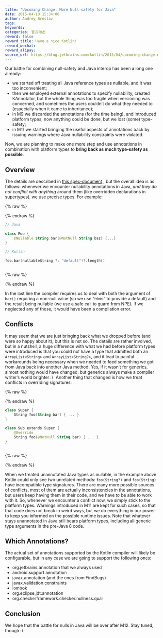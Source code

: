 ```yaml
---
title: "Upcoming Change: More Null-safety for Java"
date: 2015-04-10 15:34:00
author: Andrey Breslav
tags:
keywords:
categories: 官方动态
reward: false
reward_title: Have a nice Kotlin!
reward_wechat:
reward_alipay:
source_url: https://blog.jetbrains.com/kotlin/2015/04/upcoming-change-more-null-safety-for-java/
---
```


Our battle for combining null-safety and Java interop has been a long one already:

* we started off treating all Java reference types as nullable, and it was too inconvenient;
* then we employed external annotations to specify nullability, created KAnnotator, but the whole thing was too fragile when versioning was concerned, and sometimes the users couldn’t do what they needed to (especially when it came to inheritance);
* in M9 we discarded the annotations (for the time being), and introduced platform types, now anything could be done, but we lost (some) type-safety;
* in M11 we started bringing the useful aspects of annotations back by issuing warnings where Java nullability constraints were violated.

Now, we are planning to make one more step and use annotations in combination with platform types to <strong>bring back as much type-safety as possible</strong>.<span id="more-2090"></span>
## Overview

The details are described in [this spec-document](https://github.com/JetBrains/kotlin/blob/types-from-annotations/spec-docs/flexible-java-types.md#enhancing-signatures-with-annotated-declarations) , but the overall idea is as follows: whenever we encounter nullability annotations in Java, <em>and they do not conflict with anything</em> around them (like overridden declarations in supertypes), we use precise types. For example:

{% raw %}
<p></p>
{% endraw %}

```kotlin
// Java
 
class Foo {
    @Nullable String bar(@NotNull String baz) {...}
}
 
// Kotlin
 
foo.bar(nullableString ?: "default")?.length()
 
```

{% raw %}
<p></p>
{% endraw %}

In the last line the compiler requires us to deal with both the argument of <code>bar()</code> requiring a non-null value (so we use “elvis” to provide a default) and the result being nullable (we use a safe call to guard from NPE). If we neglected any of those, it would have been a compilation error.
## Conflicts

It may seem that we are just bringing back what we dropped before (and were so happy about it), but this is not so. The details are rather involved, but in a nutshell, a huge difference with what we had before platform types were introduced is that you could not have a type that admitted both an <code>ArrayList&lt;String&gt;</code> and <code>ArrayList&lt;String?&gt;</code>, and it lead to painful workarounds being necessary when we needed to feed something we got from Java back into another Java method. Yes, if it wasn’t for generics, almost nothing would have changed, but generics always make a compiler writer’s world brighter <img alt=":)" class="wp-smiley" data-recalc-dims="1" src="https://i2.wp.com/blog.jetbrains.com/kotlin/wp-includes/images/smilies/simple-smile.png?w=640&amp;ssl=1" style="height: 1em; max-height: 1em;"/>
Another thing that changed is how we treat conflicts in overriding signatures:

{% raw %}
<p></p>
{% endraw %}

```kotlin
class Super {
    String foo(String bar) { ... }
}
 
class Sub extends Super {
    @Override
    String foo(@NotNull String bar) { ... }
}
 
```

{% raw %}
<p></p>
{% endraw %}

When we treated unannotated Java types as nullable, in the example above Kotlin could only see two unrelated methods: <code>foo(String?)</code> and <code>foo(String)</code> have incompatible type signatures.
There are many more possible sources of conflicts, most of them are actually inconsistencies in the annotations, but users keep having them in their code, and we have to be able to work with it. So, whenever we encounter a conflict now, we simply stick to the platform types. Warnings introduced in M11 are kept for such cases, so that that code does not break in weird ways, but we do everything in our power to keep you informed on the possible runtime issues.
Note that whatever stays unannotated in Java still bears platform types, including all generic type arguments in the pre-Java 8 code.
## Which Annotations?

The actual set of annotations supported by the Kotlin compiler will likely be configurable, but in any case we are going to support the following ones:

* org.jetbrains.annotation that we always used
* android.support.annotation
* javax.annotation (and the ones from FindBugs)
* javax.validation.constraints
* lombok
* org.eclipse.jdt.annotation
* org.checkerframework.checker.nullness.qual

## Conclusion

We hope that the battle for nulls in Java will be over after M12. Stay tuned, though <img alt=":)" class="wp-smiley" data-recalc-dims="1" src="https://i2.wp.com/blog.jetbrains.com/kotlin/wp-includes/images/smilies/simple-smile.png?w=640&amp;ssl=1" style="height: 1em; max-height: 1em;"/>
